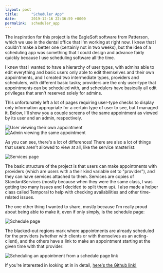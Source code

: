 ```yaml
---
layout: post
title:      "Scheduler App"
date:       2019-12-16 22:36:59 +0000
permalink:  scheduler_app
---
```



The inspiration for this project is the EagleSoft software from Patterson, which we use in the dental office that I'm working at right now. I knew that I couldn't make a better one (certainly not in two weeks), but the idea of a scheduling app was something that I could design and advance fairly quickly because I use scheduling software all the time.

I knew that I wanted to have a hierarchy of user types, with admins able to edit everything and basic users only able to edit themselves and their own appointments, and I created two intermediate types, providers and schedulers, with different basic tasks; providers are the only user-type that appointments can be scheduled with, and schedulers have basically all edit privileges that aren't reserved solely for admins.

This unfortunately left a lot of pages requiring user-type checks to display only information appropriate for a certain type of user to see, but I managed it. Below, I'll show you a couple screens of the same appointment as viewed by its user and an admin, respectively.

![User viewing their own appointment](https://i.imgur.com/Mp6Yv6k.png) ![Admin viewing the same appointment](https://i.imgur.com/w5hRN6J.png)

As you can see, there's a lot of differences! There are also a lot of things that users aren't allowed to view at all, like the service masterlist:

![Services page](https://i.imgur.com/YMa6GNr.png)


The basic structure of the project is that users can make appointments with providers (which are users with a their kind variable set to "provider"), and they can have services attached to them. Services are copies of StandardServices (mostly because when they were the same class, I was getting too many issues and I decided to split them up). I also made a helper class called Temporal to help with checking availabilities and other time-related issues.

The one other thing I wanted to share, mostly because I'm really proud about being able to make it, even if only simply, is the schedule page:

![Schedule page](https://i.imgur.com/ZyqBkEv.png)

The blacked-out regions mark where appointments are already scheduled for the providers (whether with clients or with themselves as an acting-client), and the others have a link to make an appointment starting at the given time with that provider:

![Scheduling an appointment from a schedule page link](https://i.imgur.com/xN8Ne4V.png)

If you're interested in looking at in in detail,  [here's the Github link!](https://github.com/JASPMobus/scheduler)


